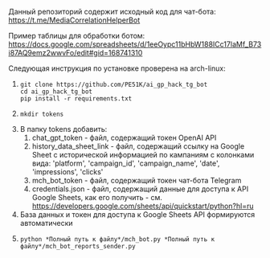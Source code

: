 Данный репозиторий содержит исходный код для чат-бота:
https://t.me/MediaCorrelationHelperBot

Пример таблицы для обработки ботом: 
https://docs.google.com/spreadsheets/d/1eeOypc11bHbW188ICc17laMf_B73i87AQ9emz2wwvFo/edit#gid=168741310

Следующая инструкция по установке проверена на arch-linux:

1) ```console 
   git clone https://github.com/PE51K/ai_gp_hack_tg_bot
   cd ai_gp_hack_tg_bot
   pip install -r requirements.txt
   ```
2) ```console  
   mkdir tokens 
   ```
3) В папку tokens добавить:
   1) chat_gpt_token - файл, содержащий токен OpenAI API
   2) history_data_sheet_link - файл, содержащий ссылку на Google Sheet с исторической информацией по кампаниям с колонками вида: 'platform', 'campaign_id', 'campaign_name', 'date', 'impressions', 'clicks'
   3) mch_bot_token - файл, содержащий токен чат-бота Telegram
   4) credentials.json - файл, содержащий данные для доступа к API Google Sheets, как его получить - см. https://developers.google.com/sheets/api/quickstart/python?hl=ru
4) База данных и токен для доступа к Google Sheets API формируются автоматически
5) ```console 
   python *Полный путь к файлу*/mch_bot.py *Полный путь к файлу*/mch_bot_reports_sender.py
   ```

